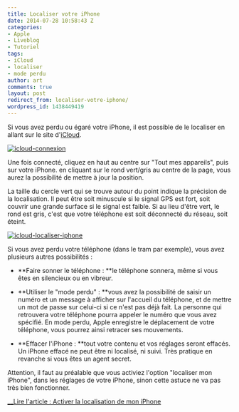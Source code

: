 ```yaml
---
title: Localiser votre iPhone
date: 2014-07-28 10:58:43 Z
categories:
- Apple
- Liveblog
- Tutoriel
tags:
- iCloud
- localiser
- mode perdu
author: art
comments: true
layout: post
redirect_from: localiser-votre-iphone/
wordpress_id: 1438449419
---
```


Si vous avez perdu ou égaré votre iPhone, il est possible de le localiser en allant sur le site d'[iCloud](http://icloud.com).

<a href="https://irz.fr/recherche?q=icloud-connexion"><img alt="icloud-connexion" data-src="https://static.irz.fr/2014/07/icloud-connexion-640x416.png" src="https://static.irz.fr/thumb.php?size=<100&crop=0&src=https://static.irz.fr/2014/07/icloud-connexion-640x416.png" /></a>

Une fois connecté, cliquez en haut au centre sur "Tout mes appareils", puis sur votre iPhone. en cliquant sur le rond vert/gris au centre de la page, vous aurez la possibilité de mettre à jour la position.

La taille du cercle vert qui se trouve autour du point indique la précision de la localisation. Il peut être soit minuscule si le signal GPS est fort, soit couvrir une grande surface si le signal est faible. Si au lieu d'être vert, le rond est gris, c'est que votre téléphone est soit déconnecté du réseau, soit éteint.

<a href="https://irz.fr/recherche?q=icloud-localiser-iphone"><img alt="icloud-localiser-iphone" data-src="https://static.irz.fr/2014/07/icloud-localiser-iphone-640x416.png" src="https://static.irz.fr/thumb.php?size=<100&crop=0&src=https://static.irz.fr/2014/07/icloud-localiser-iphone-640x416.png" /></a>

Si vous avez perdu votre téléphone (dans le tram par exemple), vous avez plusieurs autres possibilités :



	
  * **Faire sonner le téléphone : **le téléphone sonnera, même si vous êtes en silencieux ou en vibreur.

	
  * **Utiliser le "mode perdu" : **vous avez la possibilité de saisir un numéro et un message à afficher sur l'accueil du téléphone, et de mettre un mot de passe sur celui-ci si ce n'est pas déjà fait. La personne qui retrouvera votre téléphone pourra appeler le numéro que vous avez spécifié. En mode perdu, Apple enregistre le déplacement de votre téléphone, vous pourrez ainsi retracer ses mouvements.

	
  * **Effacer l'iPhone : **tout votre contenu et vos réglages seront effacés. Un iPhone effacé ne peut être ni localisé, ni suivi. Très pratique en revanche si vous êtes un agent secret.


Attention, il faut au préalable que vous activiez l'option "localiser mon iPhone", dans les réglages de votre iPhone, sinon cette astuce ne va pas très bien fonctionner.

[__Lire l'article : Activer la localisation de mon iPhone](https://irz.fr/activer-localisation-iphone)

